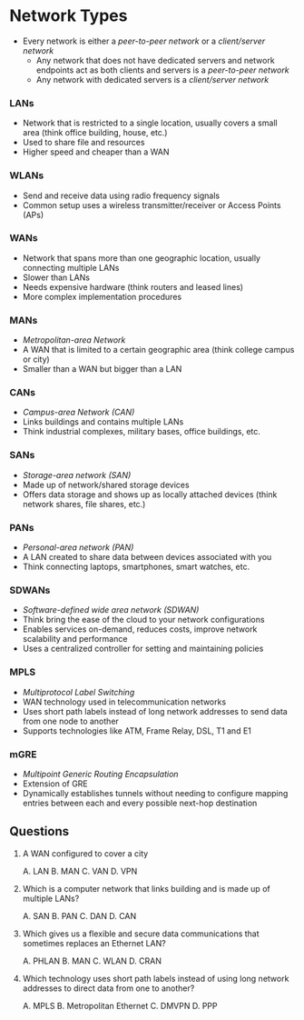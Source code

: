 # Network Types

- Every network is either a *peer-to-peer network* or a *client/server network*
  - Any network that does not have dedicated servers and network endpoints act as both clients and servers is a *peer-to-peer network*
  - Any network with dedicated servers is a *client/server network*

### LANs

- Network that is restricted to a single location, usually covers a small area (think office building, house, etc.)
- Used to share file and resources
- Higher speed and cheaper than a WAN
  
### WLANs

- Send and receive data using radio frequency signals
- Common setup uses a wireless transmitter/receiver or Access Points (APs)

### WANs

- Network that spans more than one geographic location, usually connecting multiple LANs
- Slower than LANs
- Needs expensive hardware (think routers and leased lines)
- More complex implementation procedures

### MANs

- *Metropolitan-area Network*
- A WAN that is limited to a certain geographic area (think college campus or city)
- Smaller than a WAN but bigger than a LAN

### CANs

- *Campus-area Network (CAN)*
- Links buildings and contains multiple LANs
- Think industrial complexes, military bases, office buildings, etc.

### SANs

- *Storage-area network (SAN)*
- Made up of network/shared storage devices
- Offers data storage and shows up as locally attached devices (think network shares, file shares, etc.)

### PANs

- *Personal-area network (PAN)*
- A LAN created to share data between devices associated with you
- Think connecting laptops, smartphones, smart watches, etc.

### SDWANs

- *Software-defined wide area network (SDWAN)*
- Think bring the ease of the cloud to your network configurations
- Enables services on-demand, reduces costs, improve network scalability and performance
- Uses a centralized controller for setting and maintaining policies

### MPLS

- *Multiprotocol Label Switching*
- WAN technology used in telecommunication networks
- Uses short path labels instead of long network addresses to send data from one node to another
- Supports technologies like ATM, Frame Relay, DSL, T1 and E1

### mGRE

- *Multipoint Generic Routing Encapsulation*
- Extension of GRE
- Dynamically establishes tunnels without needing to configure mapping entries between each and every possible next-hop destination

## Questions

1) A WAN configured to cover a city

    A. LAN
    B. MAN
    C. VAN
    D. VPN

2) Which is a computer network that links building and is made up of multiple LANs?

    A. SAN
    B. PAN
    C. DAN
    D. CAN

3) Which gives us a flexible and secure data communications that sometimes replaces an Ethernet LAN?

    A. PHLAN
    B. MAN
    C. WLAN
    D. CRAN

4) Which technology uses short path labels instead of using long network addresses to direct data from one to another?

    A. MPLS
    B. Metropolitan Ethernet
    C. DMVPN
    D. PPP
